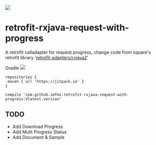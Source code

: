 [![](https://jitpack.io/v/imfms/retrofit-rxjava-request-with-progress.svg)](https://jitpack.io/#imfms/retrofit-rxjava-request-with-progress)
# retrofit-rxjava-request-with-progress
A retrofit calladapter for request progress, change code from square's retrofit library '[retrofit-adapters/rxjava2](https://github.com/square/retrofit/tree/master/retrofit-adapters/rxjava2)'

Gradle [![](https://jitpack.io/v/imfms/retrofit-rxjava-request-with-progress.svg)](https://jitpack.io/#imfms/retrofit-rxjava-request-with-progress)

    repositories {
     maven { url 'https://jitpack.io' }
    }

    compile 'com.github.imfms:retrofit-rxjava-request-with-progress:Vlatest.version'

## TODO

- Add Download Progress
- Add Mulit Progress Status
- Add Document & Sample
